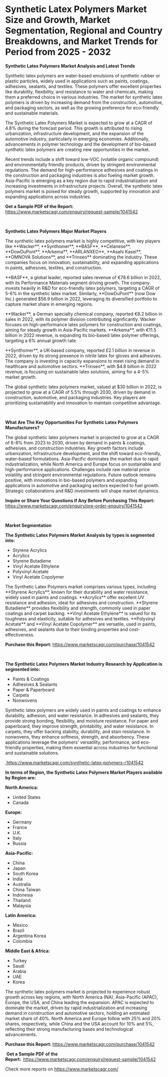 <p><h1>Synthetic Latex Polymers Market Size and Growth, Market Segmentation, Regional and Country Breakdowns, and Market Trends for Period from 2025 -  2032</h1></p><p><strong>Synthetic Latex Polymers Market Analysis and Latest Trends</strong></p>
<p><p>Synthetic latex polymers are water-based emulsions of synthetic rubber or plastic particles, widely used in applications such as paints, coatings, adhesives, sealants, and textiles. These polymers offer excellent properties like durability, flexibility, and resistance to water and chemicals, making them a preferred choice in various industries. The market for synthetic latex polymers is driven by increasing demand from the construction, automotive, and packaging sectors, as well as the growing preference for eco-friendly and sustainable materials.</p><p>The Synthetic Latex Polymers Market is expected to grow at a CAGR of 4.8% during the forecast period. This growth is attributed to rising urbanization, infrastructure development, and the expansion of the automotive industry, particularly in emerging economies. Additionally, advancements in polymer technology and the development of bio-based synthetic latex polymers are creating new opportunities in the market.</p><p>Recent trends include a shift toward low-VOC (volatile organic compound) and environmentally friendly products, driven by stringent environmental regulations. The demand for high-performance adhesives and coatings in the construction and packaging industries is also fueling market growth. Asia-Pacific is emerging as a key region due to rapid industrialization and increasing investments in infrastructure projects. Overall, the synthetic latex polymers market is poised for steady growth, supported by innovation and expanding applications across industries.</p></p>
<p><strong>Get a Sample PDF of the Report:&nbsp;</strong> <a href="https://www.marketscagr.com/enquiry/request-sample/1041542?utm_campaign=2180&utm_medium=2&utm_source=Github&utm_content=ia&utm_term=25012025&utm_id=synthetic-latex-polymers">https://www.marketscagr.com/enquiry/request-sample/1041542</a></p>
<p>&nbsp;</p>
<p><strong>Synthetic Latex Polymers Major Market Players</strong></p>
<p><p>The synthetic latex polymers market is highly competitive, with key players like **Wacker**, **Synthomer**, **BASF**, **Celanese**, **DowDuPont**, **Arkema**, **ARLANXEO**, **Asahi Kasei**, **OMNOVA Solutions**, and **Trinseo** dominating the industry. These companies focus on innovation, sustainability, and expanding applications in paints, adhesives, textiles, and construction.</p><p>**BASF**, a global leader, reported sales revenue of €78.6 billion in 2022, with its Performance Materials segment driving growth. The company invests heavily in R&D for eco-friendly latex polymers, targeting a CAGR of 5-6% in the synthetic latex market. Similarly, **DowDuPont** (now Dow Inc.) generated $56.9 billion in 2022, leveraging its diversified portfolio to capture market share in emerging regions.</p><p>**Wacker**, a German specialty chemical company, reported €8.2 billion in sales in 2022, with its polymer division contributing significantly. Wacker focuses on high-performance latex polymers for construction and coatings, aiming for steady growth in Asia-Pacific markets. **Arkema**, with €11.5 billion in 2022 revenue, is expanding its bio-based latex polymer offerings, targeting a 6% annual growth rate.</p><p>**Synthomer**, a UK-based company, reported £2.1 billion in revenue in 2022, driven by its strong presence in nitrile latex for gloves and adhesives. The company is investing in capacity expansions to meet rising demand in healthcare and automotive sectors. **Trinseo**, with $4.8 billion in 2022 revenue, is focusing on sustainable latex solutions, aiming for a 4-5% market growth.</p><p>The global synthetic latex polymers market, valued at $30 billion in 2022, is projected to grow at a CAGR of 5.5% through 2030, driven by demand in construction, automotive, and packaging industries. Key players are prioritizing sustainability and innovation to maintain competitive advantage.</p></p>
<p>&nbsp;</p>
<p><strong>What Are The Key Opportunities For Synthetic Latex Polymers Manufacturers?</strong></p>
<p><p>The global synthetic latex polymers market is projected to grow at a CAGR of 6-8% from 2023 to 2030, driven by demand in paints & coatings, adhesives, and construction industries. Key growth factors include urbanization, infrastructure development, and the shift toward eco-friendly, water-based formulations. Asia-Pacific dominates the market due to rapid industrialization, while North America and Europe focus on sustainable and high-performance applications. Challenges include raw material price volatility and stringent environmental regulations. Future outlook remains positive, with innovations in bio-based polymers and expanding applications in automotive and packaging sectors expected to fuel growth. Strategic collaborations and R&D investments will shape market dynamics.</p></p>
<p><strong>Inquire or Share Your Questions If Any Before Purchasing This Report:</strong> <a href="https://www.marketscagr.com/enquiry/pre-order-enquiry/1041542?utm_campaign=2180&utm_medium=2&utm_source=Github&utm_content=ia&utm_term=25012025&utm_id=synthetic-latex-polymers">https://www.marketscagr.com/enquiry/pre-order-enquiry/1041542</a></p>
<p>&nbsp;</p>
<p><strong>Market Segmentation</strong></p>
<p><strong>The Synthetic Latex Polymers Market Analysis by types is segmented into:</strong></p>
<p><ul><li>Styrene Acrylics</li><li>Acrylics</li><li>Styrene Butadiene</li><li>Vinyl Acetate Ethylene</li><li>Polyvinyl Acetate</li><li>Vinyl Acetate Copolymer</li></ul></p>
<p><p>The Synthetic Latex Polymers market comprises various types, including **Styrene Acrylics**, known for their durability and water resistance, widely used in paints and coatings. **Acrylics** offer excellent UV resistance and adhesion, ideal for adhesives and construction. **Styrene Butadiene** provides flexibility and strength, commonly used in paper coatings and carpet backing. **Vinyl Acetate Ethylene** is valued for its toughness and elasticity, suitable for adhesives and textiles. **Polyvinyl Acetate** and **Vinyl Acetate Copolymer** are versatile, used in paints, adhesives, and sealants due to their binding properties and cost-effectiveness.</p></p>
<p><strong>Purchase this Report:&nbsp;</strong><a href="https://www.marketscagr.com/purchase/1041542?utm_campaign=2180&utm_medium=2&utm_source=Github&utm_content=ia&utm_term=25012025&utm_id=synthetic-latex-polymers">https://www.marketscagr.com/purchase/1041542</a></p>
<p>&nbsp;</p>
<p><strong>The Synthetic Latex Polymers Market Industry Research by Application is segmented into:</strong></p>
<p><ul><li>Paints & Coatings</li><li>Adhesives & Sealants</li><li>Paper & Paperboard</li><li>Carpets</li><li>Nonwovens</li></ul></p>
<p><p>Synthetic latex polymers are widely used in paints and coatings to enhance durability, adhesion, and water resistance. In adhesives and sealants, they provide strong bonding, flexibility, and moisture resistance. For paper and paperboard, they improve strength, printability, and water resistance. In carpets, they offer backing stability, durability, and stain resistance. In nonwovens, they enhance softness, strength, and absorbency. These applications leverage the polymers' versatility, performance, and eco-friendly properties, making them essential across industries for functional and sustainable solutions.</p></p>
<p><a href="https://www.marketscagr.com/synthetic-latex-polymers-r1041542?utm_campaign=2180&utm_medium=2&utm_source=Github&utm_content=ia&utm_term=25012025&utm_id=synthetic-latex-polymers">&nbsp;https://www.marketscagr.com/synthetic-latex-polymers-r1041542</a></p>
<p><strong>In terms of Region, the Synthetic Latex Polymers Market Players available by Region are:</strong></p>
<p>
    <p> <strong> North America: </strong>
        <ul>
            <li>United States</li>
            <li>Canada</li>
        </ul>
        </p> 
    <p> <strong> Europe: </strong>
        <ul>
            <li>Germany</li>
            <li>France</li>
            <li>U.K.</li>
            <li>Italy</li>
            <li>Russia</li>
        </ul>
        </p> 
    <p> <strong> Asia-Pacific: </strong>
        <ul>
            <li>China</li>
            <li>Japan</li>
            <li>South Korea</li>
            <li>India</li>
            <li>Australia</li>
            <li>China Taiwan</li>
            <li>Indonesia</li>
            <li>Thailand</li>
            <li>Malaysia</li>
        </ul>
        </p> 
    <p> <strong> Latin America: </strong>
        <ul>
            <li>Mexico</li>
            <li>Brazil</li>
            <li>Argentina Korea</li>
            <li>Colombia</li>
        </ul>
        </p> 
    <p> <strong> Middle East & Africa: </strong>
        <ul>
            <li>Turkey</li>
            <li>Saudi</li>
            <li>Arabia</li>
            <li>UAE</li>
            <li>Korea</li>
        </ul>
    </p>
    </p>
<p><p>The synthetic latex polymers market is projected to experience robust growth across key regions, with North America (NA), Asia-Pacific (APAC), Europe, the USA, and China leading the expansion. APAC is expected to dominate the market, driven by rapid industrialization and increasing demand in construction and automotive sectors, holding an estimated market share of 40%. North America and Europe follow with 25% and 20% shares, respectively, while China and the USA account for 10% and 5%, reflecting their strong manufacturing bases and technological advancements.</p></p>
<p><strong>Purchase this Report: </strong><a href="https://www.marketscagr.com/purchase/1041542?utm_campaign=2180&utm_medium=2&utm_source=Github&utm_content=ia&utm_term=25012025&utm_id=synthetic-latex-polymers">https://www.marketscagr.com/purchase/1041542</a></p>
<p>&nbsp;<strong>Get a Sample PDF of the Report:&nbsp;&nbsp;</strong><a href="https://www.marketscagr.com/enquiry/request-sample/1041542?utm_campaign=2180&utm_medium=2&utm_source=Github&utm_content=ia&utm_term=25012025&utm_id=synthetic-latex-polymers">https://www.marketscagr.com/enquiry/request-sample/1041542</a></p>
<p><strong></strong></p>
<p>Check more reports on <a href="https://www.marketscagr.com/?utm_campaign=2180&utm_medium=2&utm_source=Github&utm_content=ia&utm_term=25012025&utm_id=synthetic-latex-polymers">https://www.marketscagr.com/</a></p>